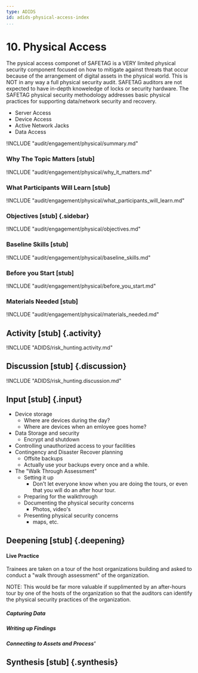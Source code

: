 ```yaml
---
type: ADIDS
id: adids-physical-access-index
...
```


# 10. Physical Access

<!-- ![](content/images/physical_security.png "") -->

The pysical access componet of SAFETAG is a VERY limited physical security component focused on how to mitigate against threats that occur because of the arrangement of digital assets in the physical world. This is NOT in any way a full physical security audit. SAFETAG auditors are not expected to have in-depth knoweledge of locks or security hardware. The SAFETAG physical security methodology addresses basic physical practices for supporting data/network security and recovery.

  * Server Access
  * Device Access
  * Active Network Jacks
  * Data Access

!INCLUDE "audit/engagement/physical/summary.md"

### Why The Topic Matters [stub]

!INCLUDE "audit/engagement/physical/why_it_matters.md"

### What Participants Will Learn [stub]

!INCLUDE "audit/engagement/physical/what_participants_will_learn.md"

### Objectives [stub] {.sidebar}

!INCLUDE "audit/engagement/physical/objectives.md"

### Baseline Skills [stub]

!INCLUDE "audit/engagement/physical/baseline_skills.md"

### Before you Start [stub]

<?trainer resources?>
!INCLUDE "audit/engagement/physical/before_you_start.md"

### Materials Needed [stub]

!INCLUDE "audit/engagement/physical/materials_needed.md"

## Activity [stub] {.activity}

!INCLUDE "ADIDS/risk_hunting.activity.md"

## Discussion [stub] {.discussion}

!INCLUDE "ADIDS/risk_hunting.discussion.md"

## Input [stub] {.input}

<?This is usually the lecture part of the session. The trainer presents on issues, sub-topics and more advanced concepts related to focus of the session.?>

  * Device storage
    * Where are devices during the day?
	* Where are devices when an emloyee goes home?
  * Data Storage and security
    * Encrypt and shutdown
  * Controlling unauthorized access to your facilities
  * Contingency and Disaster Recover planning
    * Offsite backups
	* Actually use your backups every once and a while.
  * The "Walk Through Assessment"
    * Setting it up
	  * Don't let everyone know when you are doing the tours, or even that you will do an after hour tour.
    * Preparing for the walkthrough
    * Documenting the physical security concerns
      * Photos, video's
    * Presenting physical security concerns
	  * maps, etc.
	  
## Deepening [stub] {.deepening}

#### Live Practice

<?A timed practice session on a live target?>

Trainees are taken on a tour of the host organizations building and asked to conduct a "walk through assessment" of the organization.

NOTE: This would be far more valuable if supplimented by an after-hours tour by one of the hosts of the organization so that the auditors can identify the physical security practices of the organization.

##### Capturing Data

##### Writing up Findings

##### Connecting to Assets and Process'


## Synthesis [stub] {.synthesis}

<?A good training habit is to always summarize the session. Talk about what happened in the session, some of the results of the discussion, what issues were discussed, what solutions were made, and give some more time for participants to ask more questions before the session is closed.?>
